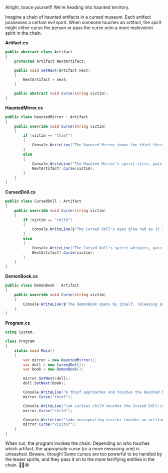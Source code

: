 Alright, brace yourself! We're heading into haunted territory.

Imagine a chain of haunted artifacts in a cursed museum. Each artifact possesses a certain evil spirit. When someone touches an artifact, the spirit might either curse the person or pass the curse onto a more malevolent spirit in the chain.

**Artifact.cs**
```csharp
public abstract class Artifact
{
    protected Artifact NextArtifact;

    public void SetNext(Artifact next)
    {
        NextArtifact = next;
    }

    public abstract void Curse(string victim);
}
```

**HauntedMirror.cs**
```csharp
public class HauntedMirror : Artifact
{
    public override void Curse(string victim)
    {
        if (victim == "thief")
        {
            Console.WriteLine("The Haunted Mirror shows the thief their doomed future...");
        }
        else
        {
            Console.WriteLine("The Haunted Mirror's spirit stirs, passing the curse...");
            NextArtifact?.Curse(victim);
        }
    }
}
```

**CursedDoll.cs**
```csharp
public class CursedDoll : Artifact
{
    public override void Curse(string victim)
    {
        if (victim == "child")
        {
            Console.WriteLine($"The Cursed Doll's eyes glow red as it stares at {victim}...");
        }
        else
        {
            Console.WriteLine("The Cursed Doll's spirit whispers, passing the curse...");
            NextArtifact?.Curse(victim);
        }
    }
}
```

**DemonBook.cs**
```csharp
public class DemonBook : Artifact
{
    public override void Curse(string victim)
    {
        Console.WriteLine($"The DemonBook opens by itself, releasing an ancient demon to haunt {victim}...");
    }
}
```

**Program.cs**
```csharp
using System;

class Program
{
    static void Main()
    {
        var mirror = new HauntedMirror();
        var doll = new CursedDoll();
        var book = new DemonBook();

        mirror.SetNext(doll);
        doll.SetNext(book);

        Console.WriteLine("A thief approaches and touches the Haunted Mirror:\n");
        mirror.Curse("thief");

        Console.WriteLine("\nA curious child touches the Cursed Doll:\n");
        mirror.Curse("child");

        Console.WriteLine("\nAn unsuspecting visitor touches an artifact:\n");
        mirror.Curse("visitor");
    }
}
```

When run, the program invokes the chain. Depending on who touches which artifact, the appropriate curse (or a more menacing one) is unleashed. Beware, though! Some curses are too powerful to be handled by the lesser spirits, and they pass it on to the more terrifying entities in the chain. 👻🎃🕸️
